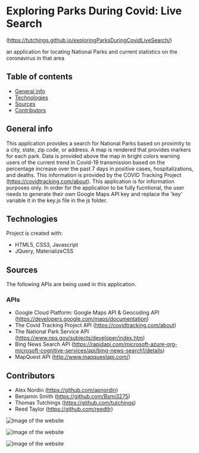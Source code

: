 # Exploring Parks During Covid: Live Search
(https://tutchings.github.io/exploringParksDuringCovidLiveSearch/)

an application for locating National Parks and current statistics on the coronavirus in that area
## Table of contents
* [General info](#general-info)
* [Technologies](#technologies)
* [Sources](#sources)
* [Contributors](#contributors)

## General info
This application provides a search for National Parks based on proximity to a city, state, zip code, or
address. A map is rendered that provides markers for each park. Data is provided above the map in bright
colors warning users of the current trend in Covid-19 transmission based on the percentage increase over
the past 7 days in positive cases, hospitalizations, and deaths. This information is provided by the COVID Tracking Project (https://covidtracking.com/about). This application is for information purposes only. In order for the application to be fully fucntional, the user needs to generate their own Google Maps API key and replace the 'key' variable it in the key.js file in the js folder. 
            
## Technologies
Project is created with:
* HTML5, CSS3, Javascript
* JQuery, MaterializeCSS

## Sources
The following APIs are being used in this application. 
### APIs
* Google Cloud Platform: Google Maps API & Geocoding API (https://developers.google.com/maps/documentation)
* The Covid Tracking Project API (https://covidtracking.com/about)
* The National Park Service API (https://www.nps.gov/subjects/developer/index.htm)
* Bing News Search API (https://rapidapi.com/microsoft-azure-org-microsoft-cognitive-services/api/bing-news-search1/details)
* MapQuest API (http://www.mapquestapi.com/)

## Contributors
* Alex Nordin (https://github.com/apnordin)
* Benjamin Smith (https://github.com/Bsmi3275)
* Thomas Tutchings (https://github.com/tutchings)
* Reed Taylor (https://github.com/reedtlr)

![Image of the website](https://tutchings.github.io/exploringParksDuringCovidLiveSearch/screenshotImg1.png)


![Image of the website](https://tutchings.github.io/exploringParksDuringCovidLiveSearch/screenshotImg2.png)


![Image of the website](https://tutchings.github.io/exploringParksDuringCovidLiveSearch/screenshotImg3.PNG)
